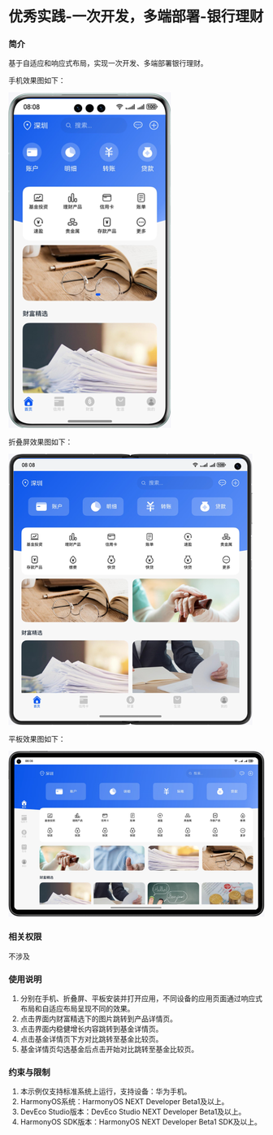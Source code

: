 # 优秀实践-一次开发，多端部署-银行理财

### 简介

基于自适应和响应式布局，实现一次开发、多端部署银行理财。

手机效果图如下：

![](screenshots/device/phone.png)

折叠屏效果图如下：

![](screenshots/device/foldable.png)

平板效果图如下：

![](screenshots/device/pad.png)

### 相关权限

不涉及

### 使用说明

1. 分别在手机、折叠屏、平板安装并打开应用，不同设备的应用页面通过响应式布局和自适应布局呈现不同的效果。
2. 点击界面内财富精选下的图片跳转到产品详情页。
3. 点击界面内稳健增长内容跳转到基金详情页。
4. 点击基金详情页下方对比跳转至基金比较页。
5. 基金详情页勾选基金后点击开始对比跳转至基金比较页。

### 约束与限制

1. 本示例仅支持标准系统上运行，支持设备：华为手机。
2. HarmonyOS系统：HarmonyOS NEXT Developer Beta1及以上。
3. DevEco Studio版本：DevEco Studio NEXT Developer Beta1及以上。
4. HarmonyOS SDK版本：HarmonyOS NEXT Developer Beta1 SDK及以上。